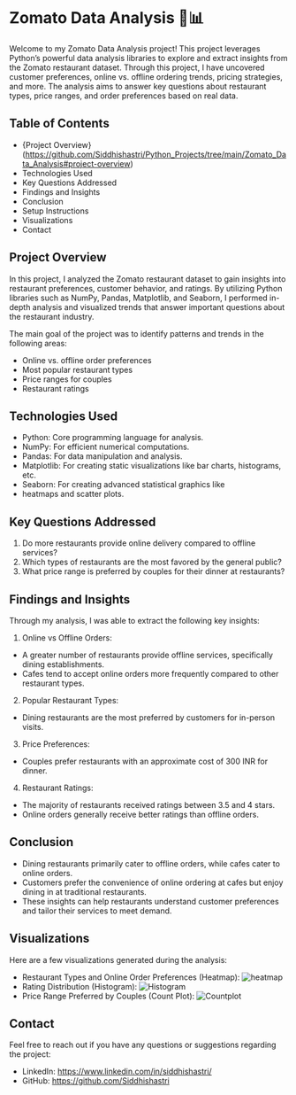 
# Zomato Data Analysis 🐍📊

Welcome to my Zomato Data Analysis project! This project leverages Python’s powerful data analysis libraries to explore and extract insights from the Zomato restaurant dataset. Through this project, I have uncovered customer preferences, online vs. offline ordering trends, pricing strategies, and more. The analysis aims to answer key questions about restaurant types, price ranges, and order preferences based on real data.

## Table of Contents
- {Project Overview}(https://github.com/Siddhishastri/Python_Projects/tree/main/Zomato_Data_Analysis#project-overview)
- Technologies Used
- Key Questions Addressed
- Findings and Insights
- Conclusion
- Setup Instructions
- Visualizations
- Contact

## Project Overview
In this project, I analyzed the Zomato restaurant dataset to gain insights into restaurant preferences, customer behavior, and ratings. By utilizing Python libraries such as NumPy, Pandas, Matplotlib, and Seaborn, I performed in-depth analysis and visualized trends that answer important questions about the restaurant industry.

The main goal of the project was to identify patterns and trends in the following areas:

+ Online vs. offline order preferences
+ Most popular restaurant types
+ Price ranges for couples
+ Restaurant ratings

## Technologies Used

* Python: Core programming language for analysis.
* NumPy: For efficient numerical computations.
* Pandas: For data manipulation and analysis.
* Matplotlib: For creating static visualizations like bar charts, histograms, etc.
* Seaborn: For creating advanced statistical graphics like 
* heatmaps and scatter plots.

## Key Questions Addressed

1. Do more restaurants provide online delivery compared to offline services?
2. Which types of restaurants are the most favored by the general public?
3. What price range is preferred by couples for their dinner at restaurants?

## Findings and Insights

Through my analysis, I was able to extract the following key insights:

1. Online vs Offline Orders:

+ A greater number of restaurants provide offline services, specifically dining establishments.
+ Cafes tend to accept online orders more frequently compared to other restaurant types.

2. Popular Restaurant Types:

+ Dining restaurants are the most preferred by customers for in-person visits.

3. Price Preferences:

+ Couples prefer restaurants with an approximate cost of 300 INR for dinner.

4. Restaurant Ratings:

* The majority of restaurants received ratings between 3.5 and 4 stars.
* Online orders generally receive better ratings than offline orders.

## Conclusion
+ Dining restaurants primarily cater to offline orders, while cafes cater to online orders.
+ Customers prefer the convenience of online ordering at cafes but enjoy dining in at traditional restaurants.
+ These insights can help restaurants understand customer preferences and tailor their services to meet demand.

## Visualizations

Here are a few visualizations generated during the analysis:

+ Restaurant Types and Online Order Preferences (Heatmap):
![heatmap](https://github.com/user-attachments/assets/eb57fb7e-4599-47c5-832a-ed51a644a8a9)
+ Rating Distribution (Histogram):
![Histogram](https://github.com/user-attachments/assets/26790c33-b6dd-4025-ab49-d82842ca568f)
+ Price Range Preferred by Couples (Count Plot):
![Countplot](https://github.com/user-attachments/assets/4e515323-2b7b-4545-9a8e-d74a0c776b5a)


## Contact

Feel free to reach out if you have any questions or suggestions regarding the project:

+ LinkedIn: https://www.linkedin.com/in/siddhishastri/
+ GitHub: https://github.com/Siddhishastri

